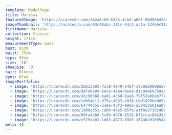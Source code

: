 ```yaml
---
template: ModelPage
title: Marissa
featuredImage: 'https://ucarecdn.com/482a6cb9-b155-4c64-a60f-80d806d3e39c/'
imageThumbnail: 'https://ucarecdn.com/93c48abc-281c-44c2-ac1a-124e6c91d07d/'
firstName: Marissa
collection: Classic
height: 171cm
measurementType: bust
bust: 85cm
waist: 75cm
hips: 95cm
size: '10'
shoeSize: '8'
hair: Blonde
eyes: Blue
imagePortfolio:
  - image: 'https://ucarecdn.com/26b33a03-4cc8-4849-a46f-c9ce6b0008e5/'
  - image: 'https://ucarecdn.com/d47aba09-6ec8-41a4-beaa-d1c9e0667b9a/'
  - image: 'https://ucarecdn.com/a5c90b66-ba01-4c6d-9aa6-79f53a0beb77/'
  - image: 'https://ucarecdn.com/cdb94e11-d75a-4633-a9f8-cbd1470beb05/'
  - image: 'https://ucarecdn.com/54744655-23ea-45f3-9981-a30423601aa8/'
  - image: 'https://ucarecdn.com/1808a551-cabb-46e5-b5fa-a1f8e2738240/'
  - image: 'https://ucarecdn.com/08fa42b6-5c8b-4678-8528-bf1ccac88a35/'
  - image: 'https://ucarecdn.com/ef29da01-1d83-4873-898f-16746a910854/'
meta: {}
---
```


